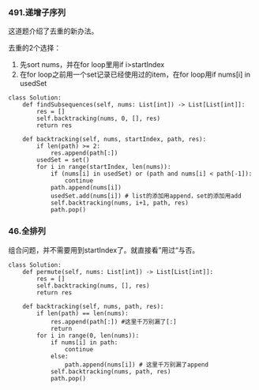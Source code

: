 ### 491.递增子序列

这道题介绍了去重的新办法。

去重的2个选择：

1. 先sort nums，并在for loop里用if i>startIndex
2. 在for loop之前用一个set记录已经使用过的item，在for loop用if nums[i] in usedSet
   
```
class Solution:
    def findSubsequences(self, nums: List[int]) -> List[List[int]]:
        res = []
        self.backtracking(nums, 0, [], res)
        return res

    def backtracking(self, nums, startIndex, path, res):
        if len(path) >= 2:
            res.append(path[:])
        usedSet = set()
        for i in range(startIndex, len(nums)):
            if (nums[i] in usedSet) or (path and nums[i] < path[-1]):
                continue
            path.append(nums[i])
            usedSet.add(nums[i]) # list的添加用append，set的添加用add
            self.backtracking(nums, i+1, path, res)
            path.pop()
```

### 46.全排列
组合问题，并不需要用到startIndex了。就直接看”用过“与否。
```
class Solution:
    def permute(self, nums: List[int]) -> List[List[int]]:
        res = []
        self.backtracking(nums, [], res)
        return res

    def backtracking(self, nums, path, res):
        if len(path) == len(nums):
            res.append(path[:]) #这里千万别漏了[:]
            return
        for i in range(0, len(nums)):
            if nums[i] in path:
                continue
            else:
                path.append(nums[i]) # 这里千万别漏了append
            self.backtracking(nums, path, res)
            path.pop()
```
